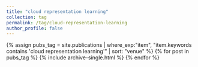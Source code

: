 ```yaml
---
title: "cloud representation learning"
collection: tag
permalink: /tag/cloud-representation-learning
author_profile: false
---
```

{% assign pubs_tag = site.publications | where_exp:"item", "item.keywords contains 'cloud representation learning'" | sort: "venue" %}
{% for post in pubs_tag %}
  {% include archive-single.html %}
{% endfor %}